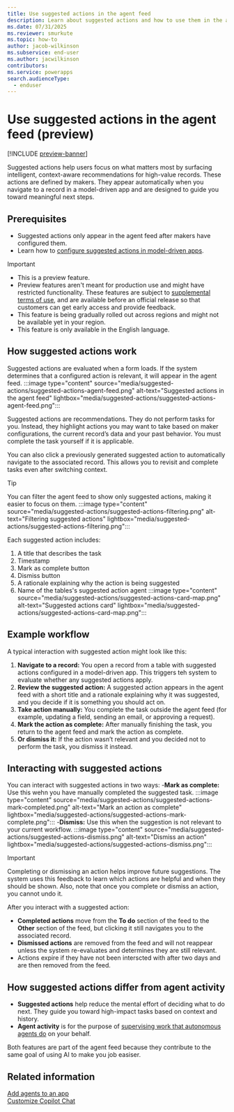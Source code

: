 ```yaml
---
title: Use suggested actions in the agent feed
description: Learn about suggested actions and how to use them in the agent feed.
ms.date: 07/31/2025
ms.reviewer: smurkute
ms.topic: how-to
author: jacob-wilkinson
ms.subservice: end-user
ms.author: jacwilkinson
contributors: 
ms.service: powerapps
search.audienceType: 
  - enduser
---
```

# Use suggested actions in the agent feed (preview)

[!INCLUDE [preview-banner](~/../shared-content/shared/preview-includes/preview-banner.md)]

Suggested actions help users focus on what matters most by surfacing intelligent, context-aware recommendations for high-value records. These actions are defined by makers. They appear automatically when you navigate to a record in a model-driven app and are designed to guide you toward meaningful next steps.

## Prerequisites

- Suggested actions only appear in the agent feed after makers have configured them.
- Learn how to [configure suggested actions in model-driven apps](../maker/model-driven-apps/configure-suggested-actions-in-model-driven-apps.md).

> [!IMPORTANT]
>
> - This is a preview feature.
> - Preview features aren't meant for production use and might have restricted functionality. These features are subject to [supplemental terms of use](https://go.microsoft.com/fwlink/?linkid=2216214), and are available before an official release so that customers can get early access and provide feedback.
> - This feature is being gradually rolled out across regions and might not be available yet in your region.
> - This feature is only available in the English language.

## How suggested actions work

Suggested actions are evaluated when a form loads. If the system determines that a configured action is relevant, it will appear in the agent feed.
:::image type="content" source="media/suggested-actions/suggested-actions-agent-feed.png" alt-text="Suggested actions in the agent feed" lightbox="media/suggested-actions/suggested-actions-agent-feed.png":::

Suggested actions are recommendations. They do not perform tasks for you. Instead, they highlight actions you may want to take based on maker configurations, the current record’s data and your past behavior. You must complete the task yourself if it is applicable.

You can also click a previously generated suggested action to automatically navigate to the associated record. This allows you to revisit and complete tasks even after switching context.


> [!TIP]
> You can filter the agent feed to show only suggested actions, making it easier to focus on them.
> :::image type="content" source="media/suggested-actions/suggested-actions-filtering.png" alt-text="Filtering suggested actions" lightbox="media/suggested-actions/suggested-actions-filtering.png":::

Each suggested action includes:
1. A title that describes the task
1. Timestamp
1. Mark as complete button
1. Dismiss button
1. A rationale explaining why the action is being suggested
1. Name of the tables's suggested action agent
:::image type="content" source="media/suggested-actions/suggested-actions-card-map.png" alt-text="Suggested actions card" lightbox="media/suggested-actions/suggested-actions-card-map.png":::

## Example workflow

A typical interaction with suggested action might look like this:
1. **Navigate to a record:** You open a record from a table with suggested actions configured in a model-driven app. This triggers teh system to evaluate whether any suggested actions apply.
1. **Review the suggested action:** A suggested action appears in the agent feed with a short title and a rationale explaining why it was suggested, and you decide if it is something you should act on.
1. **Take action manually:** You complete the task outside the agent feed (for example, updating a field, sending an email, or approving a request).
1. **Mark the action as complete:** After manually finishing the task, you return to the agent feed and mark the action as complete.
1. **Or dismiss it:** If the action wasn’t relevant and you decided not to perform the task, you dismiss it instead. 

## Interacting with suggested actions

You can interact with suggested actions in two ways:
-**Mark as complete:** Use this wehn you have manually completed the suggested task.
:::image type="content" source="media/suggested-actions/suggested-actions-mark-completed.png" alt-text="Mark an action as complete" lightbox="media/suggested-actions/suggested-actions-mark-complete.png":::
-**Dismiss:** Use this when the suggestion is not relevant to your current workflow.
:::image type="content" source="media/suggested-actions/suggested-actions-dismiss.png" alt-text="Dismiss an action" lightbox="media/suggested-actions/suggested-actions-dismiss.png":::

> [!IMPORTANT]
> Completing or dismissing an action helps improve future suggestions. The system uses this feedback to learn which actions are helpful and when they should be shown. Also, note that once you complete or dismiss an action, you cannot undo it.

After you interact with a suggested action:
- **Completed actions** move from the **To do** section of the feed to the **Other** section of the feed, but clicking it still navigates you to the associated record.
- **Dismissed actions** are removed from the feed and will not reappear unless the system re-evaluates and determines they are still relevant.
- Actions expire if they have not been interscted with after two days and are then removed from the feed.

## How suggested actions differ from agent activity
- **Suggested actions** help reduce the mental effort of deciding what to do next. They guide you toward high-impact tasks based on context and history.
- **Agent activity** is for the purpose of [supervising work that autonomous agents do](supervise-agents-with-agent-feed.md) on your behalf.

Both features are part of the agent feed because they contribute to the same goal of using AI to make you job easiser.

## Related information

[Add agents to an app](../maker/model-driven-apps/add-agents-to-app.md)     
[Customize Copilot Chat](../maker/model-driven-apps/customize-copilot-chat.md)

